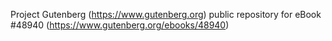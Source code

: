 Project Gutenberg (https://www.gutenberg.org) public repository for eBook #48940 (https://www.gutenberg.org/ebooks/48940)

